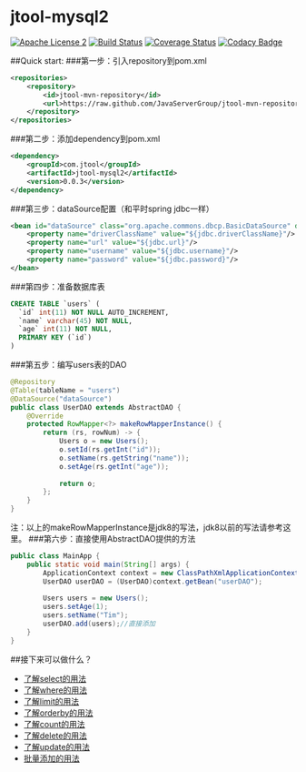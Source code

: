 # jtool-mysql2  
[![Apache License 2](https://img.shields.io/badge/license-ASF2-blue.svg)](https://www.apache.org/licenses/LICENSE-2.0.txt)
[![Build Status](https://travis-ci.org/JavaServerGroup/jtool-mysql2.svg?branch=master)](https://travis-ci.org/JavaServerGroup/jtool-mysql2)
[![Coverage Status](https://coveralls.io/repos/github/JavaServerGroup/jtool-mysql2/badge.svg?branch=master)](https://coveralls.io/github/JavaServerGroup/jtool-mysql2?branch=master)
[![Codacy Badge](https://api.codacy.com/project/badge/Grade/ff8f22ab678248e2a7c12b26dd8fd8c3)](https://www.codacy.com/app/jiale-chan/jtool-mysql2?utm_source=github.com&amp;utm_medium=referral&amp;utm_content=JavaServerGroup/jtool-mysql2&amp;utm_campaign=Badge_Grade)   
   
##Quick start:
###第一步：引入repository到pom.xml
```xml
<repositories>
	<repository>
		<id>jtool-mvn-repository</id>
		<url>https://raw.github.com/JavaServerGroup/jtool-mvn-repository/master/releases</url>
	</repository>
</repositories>
```
###第二步：添加dependency到pom.xml
```xml
<dependency>
	<groupId>com.jtool</groupId>
	<artifactId>jtool-mysql2</artifactId>
	<version>0.0.3</version>
</dependency>
```
###第三步：dataSource配置（和平时spring jdbc一样）
```xml
<bean id="dataSource" class="org.apache.commons.dbcp.BasicDataSource" destroy-method="close">
    <property name="driverClassName" value="${jdbc.driverClassName}"/>
    <property name="url" value="${jdbc.url}"/>
    <property name="username" value="${jdbc.username}"/>
    <property name="password" value="${jdbc.password}"/>
</bean>
```
###第四步：准备数据库表
```sql
CREATE TABLE `users` (
  `id` int(11) NOT NULL AUTO_INCREMENT,
  `name` varchar(45) NOT NULL,
  `age` int(11) NOT NULL,
  PRIMARY KEY (`id`)
) 
```
###第五步：编写users表的DAO
```java
@Repository
@Table(tableName = "users")
@DataSource("dataSource")
public class UserDAO extends AbstractDAO {
    @Override
    protected RowMapper<?> makeRowMapperInstance() {
        return (rs, rowNum) -> {
	        Users o = new Users();
	        o.setId(rs.getInt("id"));
	        o.setName(rs.getString("name"));
	        o.setAge(rs.getInt("age"));
	
	        return o;
        };
    }
}
```
注：以上的makeRowMapperInstance是jdk8的写法，jdk8以前的写法请参考这里。
###第六步：直接使用AbstractDAO提供的方法
```java
public class MainApp {
	public static void main(String[] args) {
		ApplicationContext context = new ClassPathXmlApplicationContext(new String[] {"application-context.xml"}); 
		UserDAO userDAO = (UserDAO)context.getBean("userDAO");
		
		Users users = new Users();
		users.setAge(1);
		users.setName("Tim");
		userDAO.add(users);//直接添加
	}
}
```
##接下来可以做什么？
* <a href="https://github.com/JavaServerGroup/jtool-mysql2/wiki/%E4%BA%86%E8%A7%A3select%E7%9A%84%E7%94%A8%E6%B3%95" target="_blank">了解select的用法</a>
* <a href="https://github.com/JavaServerGroup/jtool-mysql2/wiki/%E4%BA%86%E8%A7%A3where%E7%9A%84%E7%94%A8%E6%B3%95" target="_blank">了解where的用法</a>
* <a href="https://github.com/JavaServerGroup/jtool-mysql2/wiki/%E4%BA%86%E8%A7%A3limit%E7%9A%84%E7%94%A8%E6%B3%95" target="_blank">了解limit的用法</a>
* <a href="https://github.com/JavaServerGroup/jtool-mysql2/wiki/ORDERBY%E7%9A%84%E4%BD%BF%E7%94%A8" target="_blank">了解orderby的用法</a>
* <a href="https://github.com/JavaServerGroup/jtool-mysql2/wiki/COUNT%E7%9A%84%E7%94%A8%E6%B3%95" target="_blank">了解count的用法</a>
* <a href="https://github.com/JavaServerGroup/jtool-mysql2/wiki/DELETE%E7%9A%84%E7%94%A8%E6%B3%95" target="_blank">了解delete的用法</a>
* <a href="https://github.com/JavaServerGroup/jtool-mysql2/wiki/UPDATE%E7%9A%84%E7%94%A8%E6%B3%95" target="_blank">了解update的用法</a>
* <a href="https://github.com/JavaServerGroup/jtool-mysql2/wiki/%E6%89%B9%E9%87%8F%E6%B7%BB%E5%8A%A0%E7%9A%84%E7%94%A8%E6%B3%95" target="_blank">批量添加的用法</a>
